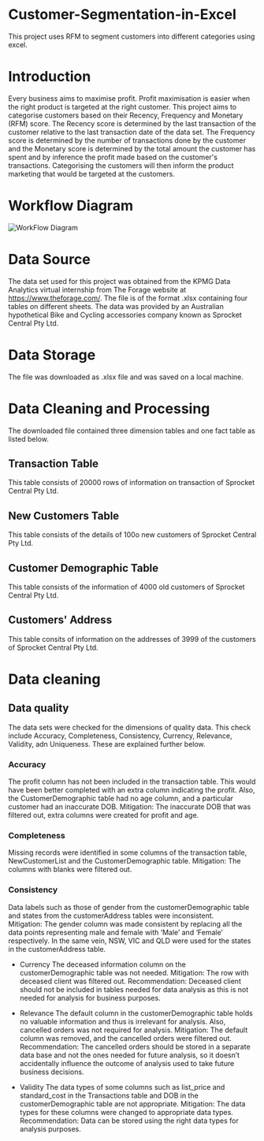 # Customer-Segmentation-in-Excel
This project uses RFM to segment customers into different categories using excel.

# Introduction

Every business aims to maximise profit. Profit maximisation is easier when the right product is targeted at the right customer. This project aims to categorise customers based on their Recency, Frequency and Monetary (RFM) score. The Recency score is determined by the last transaction of the customer relative to the last transaction date of the data set. The Frequency score is determined by the number of transactions done by the customer and the Monetary score is determined by the total amount the customer has spent and by inference the profit made based on the customer's transactions. Categorising the customers will then inform the product marketing that would be targeted at the customers. 

# Workflow Diagram
![WorkFlow Diagram](https://github.com/MosunmolaRaji/Customer-Segmentation-in-Excel/assets/138968251/971626c1-5b15-45c6-914d-e0c8aa58cd89)

# Data Source
The data set used for this project was obtained from the KPMG Data Analytics virtual internship from The Forage website at https://www.theforage.com/. The file is of the format .xlsx containing four tables on different sheets. The data was provided by an Australian hypothetical Bike and Cycling accessories company known as Sprocket Central Pty Ltd.

# Data Storage
The file was downloaded as .xlsx file and was saved on a local machine.

# Data Cleaning and Processing
The downloaded file contained three dimension tables and one fact table as listed below. 

## Transaction Table
This table consists of 20000 rows of information on transaction of Sprocket Central Pty Ltd.

## New Customers Table
This table consists of the details of 100o new customers of Sprocket Central Pty Ltd.

## Customer Demographic Table
This table consists of the information of 4000 old customers of Sprocket Central Pty Ltd.

## Customers' Address
This table consits of information on the addresses of 3999 of the customers of Sprocket Central Pty Ltd.

# Data cleaning
## Data quality
The data sets were checked for the dimensions of quality data. This check include Accuracy, Completeness, Consistency, Currency, Relevance, Validity, adn Uniqueness. These are explained further below.

### Accuracy
The profit column has not been included in the transaction table. This would have been better completed with an extra column indicating the profit. Also, the CustomerDemographic table had no age column, and a particular customer had an inaccurate DOB.
Mitigation: The inaccurate DOB that was filtered out, extra columns were created for profit and age.

### Completeness
Missing records were identified in some columns of the transaction table, NewCustomerList and the CustomerDemographic table.
Mitigation: The columns with blanks were filtered out.

### Consistency
Data labels such as those of gender from the customerDemographic table and states from the customerAddress tables were inconsistent.  
Mitigation: The gender column was made consistent by replacing all the data points representing male and female with ‘Male’ and ‘Female’ respectively. In the same vein, NSW, VIC and QLD were used for the states in the customerAddress table.

*	Currency
The deceased information column on the customerDemographic table was not needed.
Mitigation: The row with deceased client was filtered out.
Recommendation: Deceased client should not be included in tables needed for data analysis as this is not needed for analysis for business purposes.

*	Relevance
The default column in the customerDemographic table holds no valuable information and thus is irrelevant for analysis. Also, cancelled orders was not required for analysis.
Mitigation: The default column was removed, and the cancelled orders were filtered out.
Recommendation: The cancelled orders should be stored in a separate data base and not the ones needed for future analysis, so it doesn’t accidentally influence the outcome of analysis used to take future business decisions.

*	Validity
The data types of some columns such as list_price and standard_cost in the Transactions table and DOB in the customerDemographic table are not appropriate.
Mitigation: The data types for these columns were changed to appropriate data types.
Recommendation: Data can be stored using the right data types for analysis purposes.



